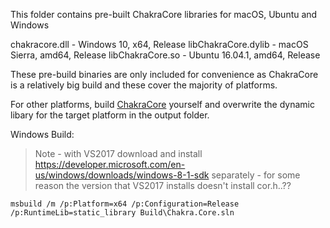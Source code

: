 This folder contains pre-built ChakraCore libraries for macOS, Ubuntu and Windows

chakracore.dll - Windows 10, x64, Release
libChakraCore.dylib - macOS Sierra, amd64, Release
libChakraCore.so - Ubuntu 16.04.1, amd64, Release


These pre-build binaries are only included for convenience as ChakraCore is a relatively big build and these cover the majority of platforms.

For other platforms, build [ChakraCore](https://github.com/microsoft/chakracore/) yourself and overwrite the dynamic libary for the target platform in the output folder.


Windows Build:

> Note - with VS2017 download and install https://developer.microsoft.com/en-us/windows/downloads/windows-8-1-sdk separately - for some reason the version that VS2017 installs doesn't install cor.h..??

```
msbuild /m /p:Platform=x64 /p:Configuration=Release /p:RuntimeLib=static_library Build\Chakra.Core.sln
```
